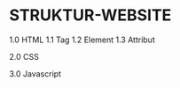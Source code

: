 # STRUKTUR-WEBSITE

1.0 HTML
    1.1 Tag
    1.2 Element
    1.3 Attribut
    
2.0 CSS

3.0 Javascript
